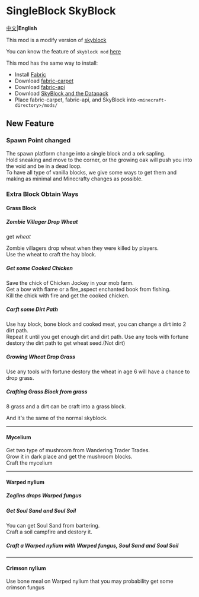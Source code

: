 # SingleBlock SkyBlock

[中文](README.md)|**English**

This mod is a modify version of [skyblock](https://github.com/jsorrell/skyblock)

You can know the feature of `skyblock mod` [here](https://github.com/jsorrell/skyblock/blob/1.18/README.md)

This mod has the same way to install:
- Install [Fabric](https://fabricmc.net/use)
- Download [fabric-carpet](https://www.curseforge.com/minecraft/mc-mods/carpet/files/)
- Download [fabric-api](https://www.curseforge.com/minecraft/mc-mods/fabric-api/files)
- Download [SkyBlock and the Datapack](https://github.com/jsorrell/skyblock/releases)
- Place fabric-carpet, fabric-api, and SkyBlock into `<minecraft-directory>/mods/`

## New Feature

### Spawn Point changed
The spawn platform change into a single block and a ork sapling.  
Hold sneaking and move to the corner, or the growing oak will push you into the void and be in a dead loop.  
To have all type of vanilla blocks, we give some ways to get them and making as minimal and Minecrafty changes as possible.

### Extra Block Obtain Ways

#### Grass Block

##### Zombie Villager Drop Wheat
get *wheat*

Zombie villagers drop wheat when they were killed by players.  
Use the wheat to craft the hay block.

##### Get some Cooked Chicken
Save the chick of Chicken Jockey in your mob farm.  
Get a bow with flame or a fire_aspect enchanted book from fishing.  
Kill the chick with fire and get the cooked chicken.

##### Carft some Dirt Path
Use hay block, bone block and cooked meat, you can change a dirt into 2 dirt path.  
Repeat it until you get enough dirt and dirt path.
Use any tools with fortune destory the dirt path to get wheat seed.(Not dirt)

##### Growing Wheat Drop Grass
Use any tools with fortune destory the wheat in age 6 will have a chance to drop grass.

##### Crafting Grass Block from grass
8 grass and a dirt can be craft into a grass block.

And it's the same of the normal skyblock.

---

#### Mycelium
Get two type of mushroom from Wandering Trader Trades.  
Grow it in dark place and get the mushroom blocks.  
Craft the mycelium

---

#### Warped nylium

##### Zoglins drops Warped fungus

##### Get Soul Sand and Soul Soil
You can get Soul Sand from bartering.  
Craft a soil campfire and destory it.  

##### Craft a Warped nylium with Warped fungus, Soul Sand and Soul Soil

---

#### Crimson nylium
Use bone meal on Warped nylium that you may probability get some crimson fungus
